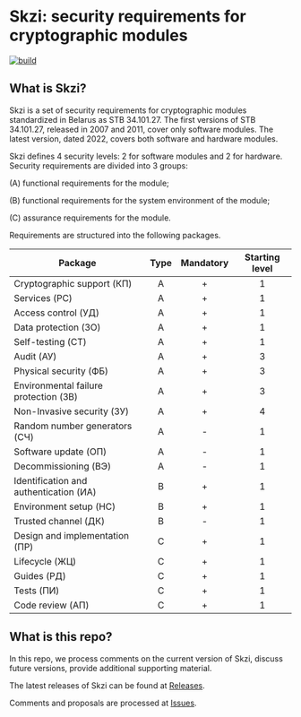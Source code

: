 # Skzi: security requirements for cryptographic modules

[![build](https://github.com/bcrypto/skzi/actions/workflows/build.yaml/badge.svg)](https://github.com/bcrypto/skzi/actions/workflows/build.yaml)

## What is Skzi?

Skzi is a set of security requirements for cryptographic modules standardized in
Belarus as STB 34.101.27. The first versions of STB 34.101.27, released in 2007
and 2011, cover only software modules. The latest version, dated 2022, covers
both software and hardware modules.

Skzi defines 4 security levels: 2 for software modules and 2 for hardware.
Security requirements are divided into 3 groups:

(A) functional requirements for the module;

(B) functional requirements for the system environment of the module;

(C) assurance requirements for the module.

Requirements are structured into the following packages.

| Package                                | Type | Mandatory | Starting level |
|----------------------------------------|:----:|:---------:|:--------------:|
| Cryptographic support (КП)             |  A   |     +     |        1       |
| Services (РС)                          |  A   |     +     |        1       |
| Access control (УД)                    |  A   |     +     |        1       |
| Data protection (ЗО)                   |  A   |     +     |        1       |
| Self-testing (СТ)                      |  A   |     +     |        1       |
| Audit (АУ)                             |  A   |     +     |        3       |
| Physical security (ФБ)                 |  A   |     +     |        3       |
| Environmental failure protection (ЗВ)  |  A   |     +     |        3       |
| Non-Invasive security (ЗУ)             |  A   |     +     |        4       |
| Random number generators (СЧ)          |  A   |     -     |        1       |
| Software update (ОП)                   |  A   |     -     |        1       |
| Decommissioning (ВЭ)                   |  A   |     -     |        1       |
| Identification and authentication (ИА) |  B   |     +     |        1       |
| Environment setup (НС)                 |  B   |     +     |        1       |
| Trusted channel (ДК)                   |  B   |     -     |        1       |
| Design and implementation (ПР)         |  C   |     +     |        1       |
| Lifecycle (ЖЦ)                         |  C   |     +     |        1       |
| Guides (РД)                            |  C   |     +     |        1       |
| Tests (ПИ)                             |  C   |     +     |        1       |
| Code review (АП)                       |  C   |     +     |        1       |

## What is this repo?

In this repo, we process comments on the current version of Skzi,
discuss future versions, provide additional supporting material.

The latest releases of Skzi can be found at 
[Releases](https://github.com/bcrypto/skzi/releases).

Comments and proposals are processed at 
[Issues](https://github.com/bcrypto/skzi/issues). 

